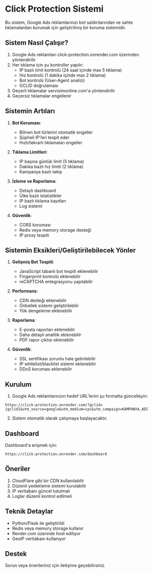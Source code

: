 # Click Protection Sistemi

Bu sistem, Google Ads reklamlarınızı bot saldırılarından ve sahte tıklamalardan korumak için geliştirilmiş bir koruma sistemidir.

## Sistem Nasıl Çalışır?

1. Google Ads reklamları click-protection.onrender.com üzerinden yönlendirilir
2. Her tıklama için şu kontroller yapılır:
   - IP bazlı limit kontrolü (24 saat içinde max 5 tıklama)
   - Hız kontrolü (1 dakika içinde max 2 tıklama)
   - Bot kontrolü (User-Agent analizi)
   - GCLID doğrulaması
3. Geçerli tıklamalar servisimonline.com'a yönlendirilir
4. Geçersiz tıklamalar engellenir

## Sistemin Artıları

1. **Bot Koruması**:
   - Bilinen bot türlerini otomatik engeller
   - Şüpheli IP'leri tespit eder
   - Hızlı/tekrarlı tıklamaları engeller

2. **Tıklama Limitleri**:
   - IP başına günlük limit (5 tıklama)
   - Dakika bazlı hız limiti (2 tıklama)
   - Kampanya bazlı takip

3. **İzleme ve Raporlama**:
   - Detaylı dashboard
   - Ülke bazlı istatistikler
   - IP bazlı tıklama kayıtları
   - Log sistemi

4. **Güvenlik**:
   - CORS koruması
   - Redis veya memory storage desteği
   - IP proxy tespiti

## Sistemin Eksikleri/Geliştirilebilecek Yönler

1. **Gelişmiş Bot Tespiti**:
   - JavaScript tabanlı bot tespiti eklenebilir
   - Fingerprint kontrolü eklenebilir
   - reCAPTCHA entegrasyonu yapılabilir

2. **Performans**:
   - CDN desteği eklenebilir
   - Önbellek sistemi geliştirilebilir
   - Yük dengeleme eklenebilir

3. **Raporlama**:
   - E-posta raporları eklenebilir
   - Daha detaylı analitik eklenebilir
   - PDF rapor çıktısı eklenebilir

4. **Güvenlik**:
   - SSL sertifikası zorunlu hale getirilebilir
   - IP whitelist/blacklist sistemi eklenebilir
   - DDoS koruması eklenebilir

## Kurulum

1. Google Ads reklamlarınızın hedef URL'lerini şu formatta güncelleyin:
```
https://click-protection.onrender.com/?gclid={gclid}&utm_source=google&utm_medium=cpc&utm_campaign=KAMPANYA_ADI
```

2. Sistem otomatik olarak çalışmaya başlayacaktır.

## Dashboard

Dashboard'a erişmek için:
```
https://click-protection.onrender.com/dashboard
```

## Öneriler

1. CloudFlare gibi bir CDN kullanılabilir
2. Düzenli yedekleme sistemi kurulabilir
3. IP veritabanı güncel tutulmalı
4. Loglar düzenli kontrol edilmeli

## Teknik Detaylar

- Python/Flask ile geliştirildi
- Redis veya memory storage kullanır
- Render.com üzerinde host ediliyor
- GeoIP veritabanı kullanıyor

## Destek

Sorun veya önerileriniz için iletişime geçebilirsiniz. 